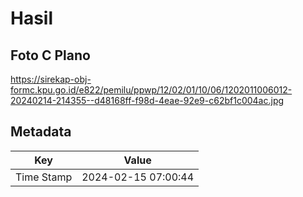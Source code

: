 # Hasil

## Foto C Plano

https://sirekap-obj-formc.kpu.go.id/e822/pemilu/ppwp/12/02/01/10/06/1202011006012-20240214-214355--d48168ff-f98d-4eae-92e9-c62bf1c004ac.jpg


## Metadata

| Key        | Value               |
| ---------- | ------------------- |
| Time Stamp | 2024-02-15 07:00:44 |



